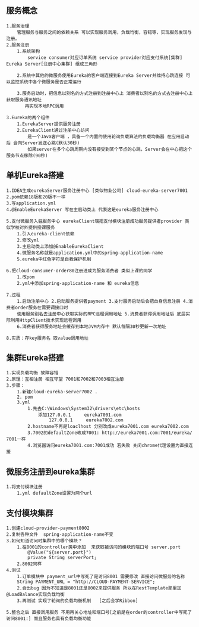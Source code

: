 ## 服务概念

    1.服务治理
        管理服务与服务之间的依赖关系 可以实现服务调用，负载均衡，容错等，实现服务发现与注册。
    2.服务注册
        1.系统架构
            service consumer对应订单系统 service provider对应支付系统[集群] Eureka Server[注册中心集群] 组成三角形

        2.系统中其他的微服务使用Eureka的客户端连接到Eureka Server并维持心跳连接 可以监控系统中各个微服务是否正常运行

        3.服务启动时，把信息以别名的方式注册到注册中心上 消费者以别名的方式去注册中心上获取服务通讯地址 
           再实现本地RPC调用

    3.Eureka的两个组件
        1.EurekaServer提供服务注册
        2.EurekaClient通过注册中心访问
            是一个Java客户端 ，具备一个内置的使用轮询负载算法的负载均衡器 在应用启动后 会向Server发送心跳(默认30秒)
            如果server在多个心跳周期内没有接受到某个节点的心跳，Server会在中心把这个服务节点移除(90秒)
    
## 单机Eureka搭建

    1.IDEA生成eurekaServer服务注册中心 [类似物业公司] cloud-eureka-server7001
    2.pom依赖18版和20版不一样
    3.写application.yml
    4.@EnableEurekaServer 写在主启动类上 代表这是eureka服务注册中心

    5.支付微服务入驻服务中心 eurekaClient端把支付模块注册成功服务提供者provider 类似学校对外提供授课服务
        1.引入eureka-client依赖
        2.修改yml
        3.主启动类上添加@EnableEurekaClient
        4.微服务名称就是application.yml中的spring-application-name
        5.eureka中红色字符是自我保护机制

    6.把cloud-consumer-order80注册进成为服务消费者 类似上课的同学
        1.改pom
        2.yml中添加spring-application-name 和 eureka信息

    7.过程
        1.启动注册中心 2.启动服务提供者payment 3.支付服务启动后会把自身信息注册 4.消费者order服务在需要调接口时 
        使用服务别名去注册中心获取实际的RPC远程调用地址 5.消费者获得调用地址后 底层实际利用HttpClient技术实现远程调用
        6.消费者获得服务地址会缓存到本地JVM内存中 默认每隔30秒更新一次地址
    
    8.实质：存key服务名 取value调用地址
        


## 集群Eureka搭建

    1.实现负载均衡 故障容错
    2.原理：互相注册 相互守望 7001和7002和7003相互注册
    3.步骤：
        1.新建cloud-eureka-server7002 .
        2. pom
        3.yml 
            1.先去C:\Windows\System32\drivers\etc\hosts 
                添加127.0.0.1     eureka7001.com
                    127.0.0.1     eureka7002.com
            2.hostname不再是loaclhost 分别改成eureka7001.com eureka7002.com
            3.7002的defaultZone改成7001: http://eureka7001.com:7001/eureka/ 7001一样
            4.浏览器访问eureka7001.com:7001成功 若失败 关闭chrome代理设置为直接连接

## 微服务注册到eureka集群

    1.将支付模块注册
        1.yml defaultZone设置为两个url

## 支付模块集群

    1.创建cloud-provider-payment8002
    2.复制各种文件  spring-application-name不变
    3.如何知道访问时集群中的哪个模块？
        1.在8001的controller类中添加  来获取被访问的模块的端口号 server.port
            @Value("${server.port}")
            private String serverPort;
        2.8002同样
    4.测试
        1.订单模块中 payment_url中写死了是访问8001 需要修改 直接访问微服务的名称
        String PAYMENT_URL = "http://CLOUD-PAYMENT-SERVICE";
        2.会出bug 因为不知道是8001还是8002来提供服务 所以在RestTemplate那里加@LoadBalance实现负载均衡
        3.再测试 实现了轮询的负载均衡机制   [之后会学Ribbon]
    
    5.整合之后 直接调用服务 不用再关心地址和端口号[之前是在order的controller中写死了访问8001:] 而且服务也具有负载均衡功能
